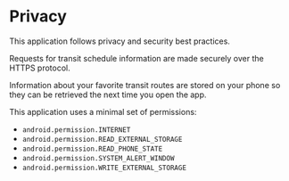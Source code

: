 # Privacy

This application follows privacy and security best practices.

Requests for transit schedule information are made securely over the HTTPS protocol.

Information about your favorite transit routes are stored on your phone so they can be retrieved the next time you open the app.

This application uses a minimal set of permissions:

  + `android.permission.INTERNET`
  + `android.permission.READ_EXTERNAL_STORAGE`
  + `android.permission.READ_PHONE_STATE`
  + `android.permission.SYSTEM_ALERT_WINDOW`
  + `android.permission.WRITE_EXTERNAL_STORAGE`
